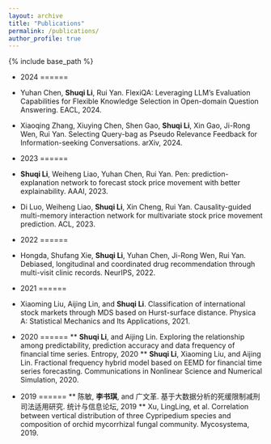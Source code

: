 ```yaml
---
layout: archive
title: "Publications"
permalink: /publications/
author_profile: true
---
```


{% include base_path %}

* 2024
======
* Yuhan Chen, **Shuqi Li**, Rui Yan. FlexiQA: Leveraging LLM’s Evaluation Capabilities for Flexible Knowledge Selection in Open-domain Question Answering. EACL, 2024.
* Xiaoqing Zhang, Xiuying Chen, Shen Gao, **Shuqi Li**, Xin Gao, Ji-Rong Wen, Rui Yan. Selecting Query-bag as Pseudo Relevance Feedback for Information-seeking Conversations. arXiv, 2024.

* 2023
======
* **Shuqi Li**, Weiheng Liao, Yuhan Chen, Rui Yan. Pen: prediction-explanation network to forecast stock price movement with better explainability. AAAI, 2023.
* Di Luo, Weiheng Liao, **Shuqi Li**, Xin Cheng, Rui Yan. Causality-guided multi-memory interaction network for multivariate stock price movement prediction. ACL, 2023.

* 2022
======
* Hongda, Shufang Xie, **Shuqi Li**, Yuhan Chen, Ji-Rong Wen, Rui Yan. Debiased, longitudinal and coordinated drug recommendation through multi-visit clinic records. NeurIPS, 2022.

* 2021
======
* Xiaoming Liu, Aijing Lin, and **Shuqi Li**. Classification of international stock markets through MDS based on Hurst-surface distance. Physica A: Statistical Mechanics and Its Applications, 2021.

* 2020
======
**  **Shuqi Li**, and Aijing Lin. Exploring the relationship among predictability, prediction accuracy and data frequency of financial time series. Entropy, 2020
**  **Shuqi Li**, Xiaoming Liu, and Aijing Lin. Fractional frequency hybrid model based on EEMD for financial time series forecasting. Communications in Nonlinear Science and Numerical Simulation, 2020.

* 2019
======
** 陈敏,  **李书琪**, and 广文革. 基于大数据分析的死缓限制减刑司法适用研究. 统计与信息论坛, 2019
** Xu, LingLing, et al. Correlation between vertical distribution of three Cypripedium species and composition of orchid mycorrhizal fungal community. Mycosystema, 2019.
